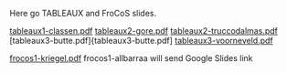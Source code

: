 Here go TABLEAUX and FroCoS slides.


[tableaux1-classen.pdf](tableaux1-classen.pdf)
[tableaux2-gore.pdf](tableaux2-gore.pdf)
[tableaux2-truccodalmas.pdf](tableaux2-truccodalmas.pdf)
[tableaux3-butte.pdf]{tableaux3-butte.pdf]
[tableaux3-voorneveld.pdf](tableaux3-voorneveld.pdf)


[frocos1-kriegel.pdf](frocos1-kriegel.pdf)
frocos1-allbarraa will send Google Slides link


